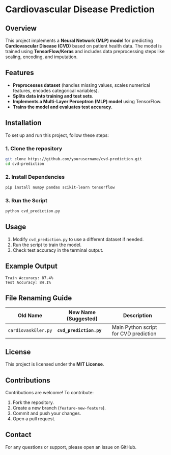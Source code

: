# Cardiovascular Disease Prediction

## Overview
This project implements a **Neural Network (MLP) model** for predicting **Cardiovascular Disease (CVD)** based on patient health data. The model is trained using **TensorFlow/Keras** and includes data preprocessing steps like scaling, encoding, and imputation.

## Features
- **Preprocesses dataset** (handles missing values, scales numerical features, encodes categorical variables).
- **Splits data into training and test sets**.
- **Implements a Multi-Layer Perceptron (MLP) model** using TensorFlow.
- **Trains the model and evaluates test accuracy**.

## Installation
To set up and run this project, follow these steps:

### **1. Clone the repository**
```bash
git clone https://github.com/yourusername/cvd-prediction.git
cd cvd-prediction
```

### **2. Install Dependencies**
```bash
pip install numpy pandas scikit-learn tensorflow
```

### **3. Run the Script**
```bash
python cvd_prediction.py
```

## Usage
1. Modify `cvd_prediction.py` to use a different dataset if needed.
2. Run the script to train the model.
3. Check test accuracy in the terminal output.

## Example Output
```
Train Accuracy: 87.4%
Test Accuracy: 84.1%
```

## File Renaming Guide
| **Old Name**        | **New Name (Suggested)**  | **Description** |
|---------------------|-------------------------|----------------|
| `cardiovasküler.py` | **`cvd_prediction.py`**  | Main Python script for CVD prediction |

## License
This project is licensed under the **MIT License**.

## Contributions
Contributions are welcome! To contribute:
1. Fork the repository.
2. Create a new branch (`feature-new-feature`).
3. Commit and push your changes.
4. Open a pull request.

## Contact
For any questions or support, please open an issue on GitHub.

